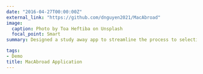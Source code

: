 ```yaml
---
date: "2016-04-27T00:00:00Z"
external_link: "https://github.com/dnguyen2021/MacAbroad"
image:
  caption: Photo by Toa Heftiba on Unsplash
  focal_point: Smart
summary: Designed a study away app to streamline the process to selecting a study away program at Macalester College. 

tags:
- Demo
title: MacAbroad Application 
---
```

